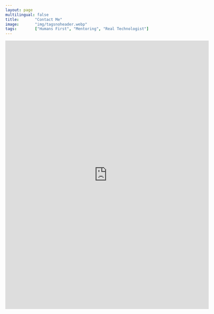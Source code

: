 ```yaml
---
layout: page
multilingual: false
title:       "Contact Me"
image:       "img/tagsnoheader.webp"
tags:        ["Humans First", "Mentoring", "Real Technologist"]
---
```

<iframe src="https://docs.google.com/forms/d/e/1FAIpQLSfS-1buyZpi9He59bK2q2JJlE4AMhTnlsjo2s2Xn6SEAUBv2Q/viewform?embedded=true" width="640" height="844" frameborder="0" marginheight="0" marginwidth="0">Loading…</iframe>
